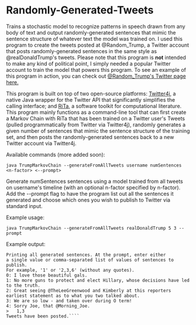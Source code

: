 # Randomly-Generated-Tweets

Trains a stochastic model to recognize patterns in speech drawn from any body of text and output randomly-generated sentences that mimic the sentence structure of whatever text the model was trained on. I used this program to create the tweets posted at @Random_Trump, a Twitter account that posts randomly-generated sentences in the same style as @realDonaldTrump's tweets. Please note that this program is <b>not</b> intended to make any kind of political point, I simply needed a popular Twitter account to train the model that powers this program. To see an example of this program in action, you can check out <a href="https://twitter.com/Random_Trump">@Random_Trump's Twitter page here.</a>

This program is built on top of two open-source platforms: <a href="http://twitter4j.org/en/index.html">Twitter4j</a>, a native Java wrapper for the Twitter API that significantly simplifies the calling interface; and <a href="https://rednoise.org/rita/">RiTa</a>, a software toolkit for computational literature. This program mainly functions as a command-line tool that can first create a Markov Chain with RiTa that has been trained on a Twitter user's Tweets (pulled programmatically from Twitter via Twitter4j), randomly generates a given number of sentences that mimic the sentence structure of the training set, and then posts the randomly-generated sentences back to a new Twitter account via Twitter4j. 

Available commands (more added soon):

`java TrumpMarkovChain --generateFromAllTweets username numSentences <n-factor> <--prompt>`

Generate numSentences sentences using a model trained from  all tweets on username's timeline (with an optional n-factor specified by n-factor). Add the --prompt flag to have the program list out all the sentences it generated and choose which ones you wish to publish to Twitter via standard input.

Example usage:

`java TrumpMarkovChain --generateFromAllTweets realDonaldTrump 5 3 --prompt`

Example output:
````[INFO] RiTa.version [1.1.51]
Printing all generated sentences. At the prompt, enter either
a single value or comma-separated list of values of sentences to publish.
For example, '1' or '2,3,6' (without any quotes).
0: I love those beautiful gals.
1: No more guns to protect and elect Hillary, whose decisions have led to the truth.
2: Great seeing @TheLeeGreenwood and Kimberly at this reporters earliest statement as to what you two talked about.
3: We are so low - and taken over during O term!
4: Sorry Joe, that @Morning_Joe.
>   1,3
Tweets have been posted.````


